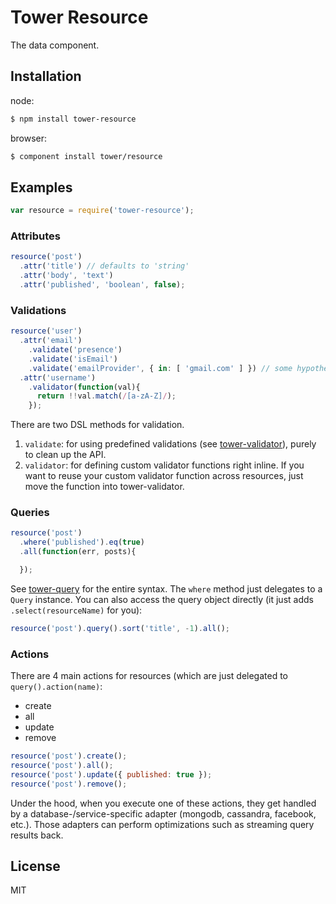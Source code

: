 # Tower Resource

The data component.

## Installation

node:

```bash
$ npm install tower-resource
```

browser:

```bash
$ component install tower/resource
```

## Examples

```js
var resource = require('tower-resource');
```

### Attributes

```js
resource('post')
  .attr('title') // defaults to 'string'
  .attr('body', 'text')
  .attr('published', 'boolean', false);
```

### Validations

```js
resource('user')
  .attr('email')
    .validate('presence')
    .validate('isEmail')
    .validate('emailProvider', { in: [ 'gmail.com' ] }) // some hypothetical one
  .attr('username')
    .validator(function(val){
      return !!val.match(/[a-zA-Z]/);
    });
```

There are two DSL methods for validation.

1. `validate`: for using predefined validations (see [tower-validator](https://github.com/tower/validator)), purely to clean up the API.
2. `validator`: for defining custom validator functions right inline. If you want to reuse your custom validator function across resources, just move the function into tower-validator.

### Queries

```js
resource('post')
  .where('published').eq(true)
  .all(function(err, posts){

  });
```

See [tower-query]() for the entire syntax. The `where` method just delegates to a `Query` instance. You can also access the query object directly (it just adds `.select(resourceName)` for you):

```js
resource('post').query().sort('title', -1).all();
```

### Actions

There are 4 main actions for resources (which are just delegated to `query().action(name)`:

- create
- all
- update
- remove

```js
resource('post').create();
resource('post').all();
resource('post').update({ published: true });
resource('post').remove();
```

Under the hood, when you execute one of these actions, they get handled by a database-/service-specific adapter (mongodb, cassandra, facebook, etc.). Those adapters can perform optimizations such as streaming query results back.

## License

MIT